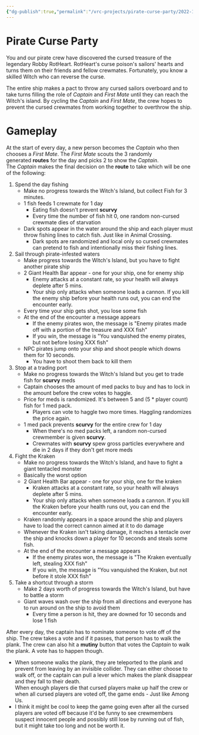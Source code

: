 ```yaml
---
{"dg-publish":true,"permalink":"/vrc-projects/pirate-curse-party/2022-10-15-initial-concept/","dgHomeLink":true,"dgPassFrontmatter":false,"dgShowBacklinks":true,"dgShowLocalGraph":true}
---
```


# Pirate Curse Party

You and our pirate crew have discovered the cursed treasure of the legendary Robby RotHeart. RotHeart's curse poison's sailors' hearts and turns them on their friends and fellow crewmates. Fortunately, you know a skilled Witch who can reverse the curse.

The entire ship makes a pact to throw any cursed sailors overboard and to take turns filling the role of _Captain_ and _First Mate_ until they can reach the Witch's island. By cycling the _Captain_ and _First Mate_, the crew hopes to prevent the cursed crewmates from working together to overthrow the ship.

# Gameplay

At the start of every day, a new person becomes the _Captain_ who then chooses a _First Mate_. The _First Mate_ scouts the 3 randomly generated **routes** for the day and picks 2 to show the _Captain_. The _Captain_ makes the final decision on the **route** to take which will be one of the following:

1.  Spend the day fishing
    -   Make no progress towards the Witch's Island, but collect Fish for 3 minutes.
    -   1 fish feeds 1 crewmate for 1 day
        -   Eating fish doesn't prevent **scurvy**
        -   Every time the number of fish hit 0, one random non-cursed crewmate dies of starvation
    -   Dark spots appear in the water around the ship and each player must throw fishing lines to catch fish. Just like in Animal Crossing.
        -   Dark spots are randomized and local only so cursed crewmates can pretend to fish and intentionally miss their fishing lines.
2.  Sail through pirate-infested waters
    -   Make progress towards the Witch's Island, but you have to fight another pirate ship
    -   2 Giant Health Bar appear - one for your ship, one for enemy ship
        -   Enemy attacks at a constant rate, so your health will always deplete after 5 mins.
        -   Your ship only attacks when someone loads a cannon. If you kill the enemy ship before your health runs out, you can end the encounter early.
    -   Every time your ship gets shot, you lose some fish
    -   At the end of the encounter a message appears
        -   If the enemy pirates won, the message is "Enemy pirates made off with a portion of the treasure and XXX fish"
        -   If you win, the message is "You vanquished the enemy pirates, but not before losing XXX fish"
    -   NPC pirates jump onto your ship and shoot people which downs them for 10 seconds.
        -   You have to shoot them back to kill them
3.  Stop at a trading port
    -   Make no progress towards the Witch's Island but you get to trade fish for **scurvy** meds
    -   Captain chooses the amount of med packs to buy and has to lock in the amount before the crew votes to haggle.
    -   Price for meds is randomized. It's between 5 and (5 * player count) fish for 1 med pack.
        -   Players can vote to haggle two more times. Haggling randomizes the price again.
    -   1 med pack prevents **scurvy** for the entire crew for 1 day
        -   When there's no med packs left, a random non-cursed crewmember is given **scurvy**.
        -   Crewmates with **scurvy** spew gross particles everywhere and die in 2 days if they don't get more meds
4.  Fight the Kraken
    -   Make no progress towards the Witch's Island, and have to fight a giant tentacled monster
    -   Basically the worst option
    -   2 Giant Health Bar appear - one for your ship, one for the kraken
        -   Kraken attacks at a constant rate, so your health will always deplete after 5 mins.
        -   Your ship only attacks when someone loads a cannon. If you kill the Kraken before your health runs out, you can end the encounter early.
    -   Kraken randomly appears in a space around the ship and players have to load the correct cannon aimed at it to do damage
    -   Whenever the Kraken isn't taking damage, it reaches a tentacle over the ship and knocks down a player for 10 seconds and steals some fish.
    -   At the end of the encounter a message appears
        -   If the enemy pirates won, the message is "The Kraken eventually left, stealing XXX fish"
        -   If you win, the message is "You vanquished the Kraken, but not before it stole XXX fish"
5.  Take a shortcut through a storm
    -   Make 2 days worth of progress towards the Witch's Island, but have to battle a storm
    -   Giant waves wash over the ship from all directions and everyone has to run around on the ship to avoid them
        -   Every time a person is hit, they are downed for 10 seconds and lose 1 fish

After every day, the captain has to nominate someone to vote off of the ship. The crew takes a vote and if it passes, that person has to walk the plank. The crew can also hit a **mutiny** button that votes the _Captain_ to walk the plank. A vote has to happen though.

-   When someone walks the plank, they are teleported to the plank and prevent from leaving by an invisible collider. They can either choose to walk off, or the captain can pull a lever which makes the plank disappear and they fall to their death.  
    When enough players die that cursed players make up half the crew or when all cursed players are voted off, the game ends - Just like Among Us.
-   I think it might be cool to keep the game going even after all the cursed players are voted off because it'd be funny to see crewmembers suspect innocent people and possibly still lose by running out of fish, but it might take too long and not be worth it.